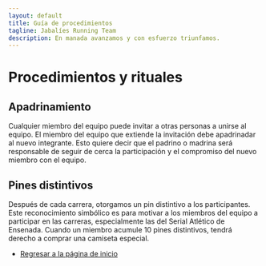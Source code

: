 ```yaml
---
layout: default
title: Guía de procedimientos
tagline: Jabalíes Running Team
description: En manada avanzamos y con esfuerzo triunfamos.
---
```


# Procedimientos y rituales

## Apadrinamiento

Cualquier miembro del equipo puede invitar a otras personas a unirse al equipo.
El miembro del equipo que extiende la invitación debe apadrinadar al nuevo integrante.
Esto quiere decir que el padrino o madrina será responsable de seguir de cerca la participación y el compromiso del nuevo miembro con el equipo.

## Pines distintivos

Después de cada carrera, otorgamos un pin distintivo a los participantes.
Este reconocimiento simbólico es para motivar a los miembros del equipo a participar en las carreras, especialmente las del Serial Atlético de Ensenada.
Cuando un miembro acumule 10 pines distintivos, tendrá derecho a comprar una camiseta especial.

- [Regresar a la página de inicio](/)
